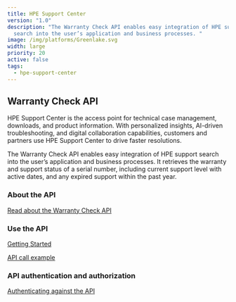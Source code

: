 ```yaml
---
title: HPE Support Center
version: "1.0"
description: "The Warranty Check API enables easy integration of HPE support
  search into the user’s application and business processes. "
image: /img/platforms/Greenlake.svg
width: large
priority: 20
active: false
tags:
  - hpe-support-center
---
```

## Warranty Check API

HPE Support Center is the access point for technical case management, downloads, and product information. With personalized insights, AI-driven troubleshooting, and digital collaboration capabilities, customers and partners use HPE Support Center to drive faster resolutions. 

The Warranty Check API enables easy integration of HPE support search into the user’s application and business processes. It retrieves the warranty and support status of a serial number, including current support level with active dates, and any expired support within the past year.

### About the API

[Read about the Warranty Check API](https://warranty-check.redoc.ly/)

### Use the API

[Getting Started](https://warranty-check.redoc.ly/developer-portal)

[API call example](https://warranty-check.redoc.ly/developer-portal/examples/)

### API authentication and authorization

[Authenticating against the API](https://warranty-check.redoc.ly/developer-portal/authentication/)


